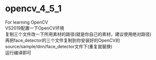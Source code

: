 # opencv_4_5_1
For learning OpenCV  
VS2019配置一下OpenCV环境    
复制三个文件改一下所用素材的路径(就是你自己的素材，建议使用绝对路径)  
再把face_detector的三个文件复制到你安装好的OpenCV的source/sample/dnn/face_detector文件下(重复就替换)  
运行编译即可